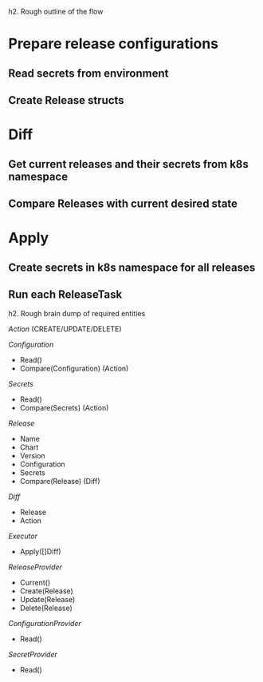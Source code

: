 h2. Rough outline of the flow

# Prepare release configurations
## Read secrets from environment
## Create Release structs
# Diff
## Get current releases and their secrets from k8s namespace
## Compare Releases with current desired state
# Apply
## Create secrets in k8s namespace for all releases
## Run each ReleaseTask

h2. Rough brain dump of required entities

*Action* (CREATE/UPDATE/DELETE)

*Configuration*
* Read()
* Compare(Configuration) (Action) 


*Secrets*
* Read()
* Compare(Secrets) (Action)


*Release*
* Name
* Chart
* Version
* Configuration
* Secrets
* Compare(Release) (Diff)


*Diff*
* Release
* Action


*Executor*
* Apply([]Diff)


*ReleaseProvider*
* Current()
* Create(Release)
* Update(Release)
* Delete(Release)


*ConfigurationProvider*
* Read()

	
*SecretProvider*
* Read()
